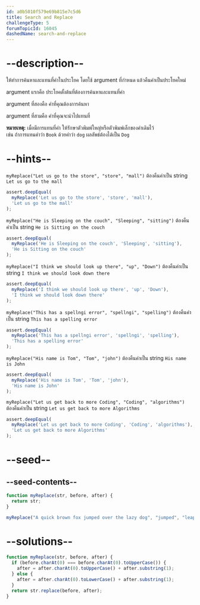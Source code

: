 ```yaml
---
id: a0b5010f579e69b815e7c5d6
title: Search and Replace
challengeType: 5
forumTopicId: 16045
dashedName: search-and-replace
---
```


# --description--

ให้ทำการค้นหาและแทนที่ค่าในประโยค โดยใช้ argument ที่กำหนด แล้วคืนค่าเป็นประโยคใหม่

argument แรกคือ ประโยคตั้งต้นที่ต้องการค้นหาและแทนที่ค่า

argument ที่สองคือ คำที่คุณต้องการค้นหา

argument ที่สามคือ คำที่คุณจะนำไปแทนที่

**หมายเหตุ:** เมื่อมีการแทนที่คำ ให้รักษาตัวพิมพ์ใหญ่หรือตัวพิมพ์เล็กของคำเดิมไว้  
เช่น ถ้าการแทนคำว่า `Book` ด้วยคำว่า `dog` ผลลัพธ์ต้องได้เป็น `Dog`

# --hints--

`myReplace("Let us go to the store", "store", "mall")` ต้องคืนค่าเป็น string `Let us go to the mall`

```js
assert.deepEqual(
  myReplace('Let us go to the store', 'store', 'mall'),
  'Let us go to the mall'
);
```

`myReplace("He is Sleeping on the couch", "Sleeping", "sitting")` ต้องคืนค่าเป็น string `He is Sitting on the couch`

```js
assert.deepEqual(
  myReplace('He is Sleeping on the couch', 'Sleeping', 'sitting'),
  'He is Sitting on the couch'
);
```

`myReplace("I think we should look up there", "up", "Down")` ต้องคืนค่าเป็น string `I think we should look down there`

```js
assert.deepEqual(
  myReplace('I think we should look up there', 'up', 'Down'),
  'I think we should look down there'
);
```

`myReplace("This has a spellngi error", "spellngi", "spelling")` ต้องคืนค่าเป็น string `This has a spelling error`

```js
assert.deepEqual(
  myReplace('This has a spellngi error', 'spellngi', 'spelling'),
  'This has a spelling error'
);
```

`myReplace("His name is Tom", "Tom", "john")` ต้องคืนค่าเป็น string `His name is John`

```js
assert.deepEqual(
  myReplace('His name is Tom', 'Tom', 'john'),
  'His name is John'
);
```

`myReplace("Let us get back to more Coding", "Coding", "algorithms")` ต้องคืนค่าเป็น string `Let us get back to more Algorithms`

```js
assert.deepEqual(
  myReplace('Let us get back to more Coding', 'Coding', 'algorithms'),
  'Let us get back to more Algorithms'
);
```

# --seed--

## --seed-contents--

```js
function myReplace(str, before, after) {
  return str;
}

myReplace("A quick brown fox jumped over the lazy dog", "jumped", "leaped");
```

# --solutions--

```js
function myReplace(str, before, after) {
  if (before.charAt(0) === before.charAt(0).toUpperCase()) {
    after = after.charAt(0).toUpperCase() + after.substring(1);
  } else {
    after = after.charAt(0).toLowerCase() + after.substring(1);
  }
  return str.replace(before, after);
}
```
